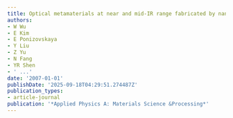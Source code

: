 ```yaml
---
title: Optical metamaterials at near and mid-IR range fabricated by nanoimprint lithography
authors:
- W Wu
- E Kim
- E Ponizovskaya
- Y Liu
- Z Yu
- N Fang
- YR Shen
- ' ...'
date: '2007-01-01'
publishDate: '2025-09-18T04:29:51.274487Z'
publication_types:
- article-journal
publication: '*Applied Physics A: Materials Science &Processing*'
---
```


